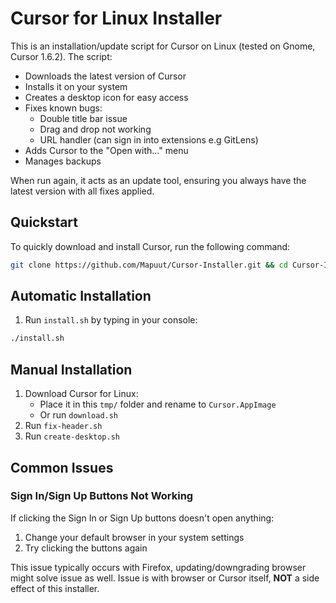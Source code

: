 # Cursor for Linux Installer

This is an installation/update script for Cursor on Linux (tested on Gnome, Cursor 1.6.2). The script:

- Downloads the latest version of Cursor
- Installs it on your system
- Creates a desktop icon for easy access
- Fixes known bugs:
  - Double title bar issue
  - Drag and drop not working
  - URL handler (can sign in into extensions e.g GitLens)
- Adds Cursor to the "Open with..." menu
- Manages backups

When run again, it acts as an update tool, ensuring you always have the latest version with all fixes applied.

## Quickstart

To quickly download and install Cursor, run the following command:

```sh
git clone https://github.com/Mapuut/Cursor-Installer.git && cd Cursor-Installer && ./install.sh
```

## Automatic Installation

1. Run `install.sh` by typing in your console:

```sh
./install.sh
```

## Manual Installation

1. Download Cursor for Linux:
   - Place it in this `tmp/` folder and rename to `Cursor.AppImage`
   - Or run `download.sh`
2. Run `fix-header.sh`
3. Run `create-desktop.sh`

## Common Issues

### Sign In/Sign Up Buttons Not Working

If clicking the Sign In or Sign Up buttons doesn't open anything:

1. Change your default browser in your system settings
2. Try clicking the buttons again

This issue typically occurs with Firefox, updating/downgrading browser might solve issue as well. Issue is with browser or Cursor itself, **NOT** a side effect of this installer.

